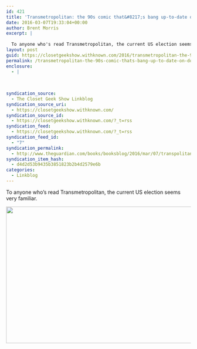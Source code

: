 ```yaml
---
id: 421
title: 'Transmetropolitan: the 90s comic that&#8217;s bang up-to-date on Donald Trump | Books | The Guardian'
date: 2016-03-07T19:33:04+00:00
author: Brent Morris
excerpt: |
  
  To anyone who's read Transmetropolitan, the current US election seems very familiar.
layout: post
guid: https://closetgeekshow.withknown.com/2016/transmetropolitan-the-90s-comic-thats-bang-up-to-date-on-donald-trump
permalink: /transmetropolitan-the-90s-comic-thats-bang-up-to-date-on-donald-trump-books-the-guardian/
enclosure:
  - |
    
    
    
syndication_source:
  - The Closet Geek Show Linkblog
syndication_source_uri:
  - https://closetgeekshow.withknown.com/
syndication_source_id:
  - https://closetgeekshow.withknown.com/?_t=rss
syndication_feed:
  - https://closetgeekshow.withknown.com/?_t=rss
syndication_feed_id:
  - "7"
syndication_permalink:
  - http://www.theguardian.com/books/booksblog/2016/mar/07/transpolitan-90s-comic-donald-trump-transmetropolitan-warren-ellis
syndication_item_hash:
  - d4d2d53b9435b3851823b2b4d2579e6b
categories:
  - Linkblog
---
```

<div class="known-bookmark">
  <p>
    To anyone who&#8217;s read Transmetropolitan, the current US election seems very familiar.
  </p>
  
  <p>
    <img src="http://i.imgur.com/VWC2VDd.jpg" alt="" width="620" height="372" />
  </p>
</div>